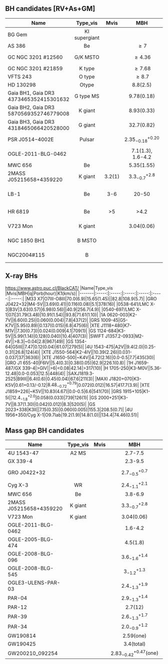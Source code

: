 BH candidates [RV+As+GM]
--------------
| Name | Type_vis | Mvis | MBH | Porb(day)  |Paper   |   Objection |Method|
|-------|:-----:|:-----:|:-----:|:-----:|:-----:|:-----:|:-----:|
| BG Gem| KI supergiant|||91|[Benson+2000](https://ui.adsabs.harvard.edu/abs/2000AJ....119..890B/abstract)| | RV|
| AS 386| Be||$\geq7$|131|[Khokhlov+2018](https://ui.adsabs.harvard.edu/abs/2018ApJ...856..158K/abstract)| |RV |
| GC NGC 3201  \#12560| G/K MSTO ||$\geq4.36$| 167|[Giesers+2018](https://ui.adsabs.harvard.edu/abs/2018MNRAS.475L..15G/abstract),<br>[Giesers+2019](https://ui.adsabs.harvard.edu/abs/2019A%26A...632A...3G/abstract)| |RV |
| GC NGC 3201 \#21859| K type| |$\geq7.68$|2.24|[Giesers+2019](https://ui.adsabs.harvard.edu/abs/2019A%26A...632A...3G/abstract)| | RV|
| VFTS 243 | O type ||$\geq8.7$| 10.4 | [Shenar+2022](https://ui.adsabs.harvard.edu/abs/2022NatAs...6.1085S/abstract)||RV |
 | HD 130298 | Otype ||8.8(2.5)| 14.6 | [Mahy+2022](https://ui.adsabs.harvard.edu/abs/2022A%26A...664A.159M/abstract)|| RV|
 |Gaia BH1, Gaia DR3 4373465352415301632 | G type MS||9.78(0.18)| 185.6 | [El-Badry+2023](https://ui.adsabs.harvard.edu/abs/2023MNRAS.518.1057E/abstract),<br>[Chakrabarti+2022](https://ui.adsabs.harvard.edu/abs/2022arXiv221005003C/abstract)||RV+As |
 |Gaia BH2, Gaia DR3 5870569352746779008 | K giant| |8.93(0.33)|1277 | [El-Badry+2023](https://ui.adsabs.harvard.edu/abs/2023MNRAS.521.4323E/abstract),<br>[Tanikawa+2023](https://ui.adsabs.harvard.edu/abs/2023ApJ...946...79T/abstract)||RV+As |
 |Gaia BH3, Gaia DR3 4318465066420528000 | G giant| |32.7(0.82)|4200 | [Gaia+2024](https://arxiv.org/pdf/2404.10486)||RV+As |
 |PSR J0514−4002E | Pulsar| |$2.35^{+0.20}_{-0.18}$|7.44 | [Barr+2024](https://www.science.org/doi/10.1126/science.adg3005)||Pulsar timing |
|OGLE-2011-BLG-0462|||7.1(1.3),<br>1.6-4.2||[Sahu+2022](https://ui.adsabs.harvard.edu/abs/2022ApJ...933...83S/abstract),<br>[Lam+2022](https://ui.adsabs.harvard.edu/abs/2022ApJ...933L..23L/abstract)||GM|
| MWC 656|Be||5.35(1.55)|60|[Casares+2014](https://ui.adsabs.harvard.edu/abs/2014Natur.505..378C/abstract)| [Rivinius+2022](https://ui.adsabs.harvard.edu/abs/2022arXiv220812315R/abstract)|RV |
| 2MASS J05215658+4359220 |K giant|3.2(1)|$3.3^{+2.8}_{-0.7}$|83|[Thompson+2019](https://ui.adsabs.harvard.edu/abs/2019Sci...366..637T/abstract)|[van den Heuvel+2020](https://ui.adsabs.harvard.edu/abs/2020Sci...368.3282V/abstract) | RV|
| LB-1|Be|3-6|20-50|79|[Liu+2019](https://ui.adsabs.harvard.edu/abs/2019Natur.575..618L/abstract),<br>[Liu+2020](https://ui.adsabs.harvard.edu/abs/2020ApJ...900...42L/abstract)|[Shenar+2020](https://ui.adsabs.harvard.edu/abs/2020A%26A...639L...6S/abstract),<br>[El-Badry+2021](https://ui.adsabs.harvard.edu/abs/2021MNRAS.502.3436E/abstract) | RV|
| HR 6819|Be |>5|>4.2|40 | [Rivinius+2020](https://ui.adsabs.harvard.edu/abs/2020A%26A...637L...3R/abstract)|[El-Badry+2021](https://ui.adsabs.harvard.edu/abs/2021MNRAS.502.3436E/abstract) |RV |
| V723 Mon|K giant||3.04(0.06)| 59.9|[Jayasinghe+2021](https://ui.adsabs.harvard.edu/abs/2021MNRAS.504.2577J/abstract)| [El-Badry+2022](https://ui.adsabs.harvard.edu/abs/2022MNRAS.512.5620E/abstract)| RV|
| NGC 1850 BH1|B MSTO |||5.04|[Saracino+2021](https://ui.adsabs.harvard.edu/abs/2022MNRAS.511.2914S/abstract)|[El-Badry+2022](https://ui.adsabs.harvard.edu/abs/2022MNRAS.511L..24E/abstract)| RV|
| NGC2004\#115 | B |||2.9|[lennon+2021](https://ui.adsabs.harvard.edu/abs/2022A%26A...665A.180L/abstract)|[El-Badry+2022](https://ui.adsabs.harvard.edu/abs/2022MNRAS.511.3089E/abstract)| RV|


X-ray BHs
----------
https://www.astro.puc.cl/BlackCAT/
|Name|Type_vis |Mvis|MBH|q|Porb(hour)|K1(km/s)| 
|-------|:-----:|:-----:|:-----:|:-----:|:-----:|:-----:|
|M33 X7|O7III-O8III|70.0(6.9)|15.65(1.45)||82.8|108.9(5.7)| 
|GRO J0422+32|M4-5V||3.69(0.41)|0.116(0.08)|5.1|378(16)| 
|0538-641/LMC X-3|B3V|3.63(0.57)|6.98(0.56)||40.9|256.7(4.9)| 
|0540-697/LMC X-1|07I|31.79(3.48)|10.91(1.54)||93.8|71.61(1.10)| 
|1A 0620-003|K2-7V||6.60(0.25)|0.060(0.004)|7.8|437(2)| 
|GRS 1009-45|G5-K7V||5.95(0.89)|0.137(0.015)|6.8|475(6)| 
|XTE J1118+480|K7-M1V||7.30(0.73)|0.024(0.009|4.1|709(1)| 
|GS 1124-684|K3-5V||5.99(1.14)|0.128(0.040)|10.4|407(3)| 
|SWIFT J1357.2-0933|M2-4V||>8.3|~0.04|2.8|967(49)| 
|GS 1354-64|G5III||7.47|0.12(0.04)|61.07|279(5)| 
|4U 1543-475|A2V||9.4(2.0)|0.25-0.31|26.8|124(4)| 
|XTE J1550-564|K2-4IV||10.39(2.26)|0.031-0.037|37|363(6)| 
|XTE J1650-500|~K4V||4.72(2.16)|0.0-0.5|7.7|435(30)| 
|GRO J1 655-40|F6IV||5.4(0.3)|0.38(0.05)|62.9|226.1(0.8)| 
|1H J1659- 487/GX 339-4|>GIV||>6|<0.08|42.14|>317(10)| 
|H 1705-250|K3-M0V||5.36-12.48|0.0-0.053|12.5|448(4)| 
|SAXJ1819.3-2525|B9III||6.4(0.6)|0.45(0.04)|67.6|211(3)| 
|MAXI J1820+070|K3-K5V|0.61+0.13/-0.12|$8.48^{+0.79}_{-0.72}$|0.072(0.012)|16.57|417.7(3.9)| 
|XTE J1859+226|~K5V||10.83(4.67)|0.0-0.5|6.6|541(70)| 
|GRS 1915+105|K1-5I||$12.4^{+2.0}_{-1.8}$|0.058(0.033)|739|126(1)| 
|GS 2000+251|K3-7V||8.37(1.30)|0.042(0.012)|8.3|520(5)| 
|GS 2023+338|K3II||7.15(0.35)|0.060(0.005)|155.3|208.5(0.7)| 
|4U 1956+350/Cyg X-1|O9.7Iab|19.2(1.9)|14.8(1.0)||134.4|74.46(0.51)|  


Mass gap BH candidates
------------------------
| Name | Type_vis | Mvis | MBH | Porb(day)  |Paper   |  Method|
|-------|:-----:|:-----:|:-----:|:-----:|:-----:|:-----:|
|4U 1543-47|A2 MS| |2.7-7.5| 1.1|[Orosz+1998](https://ui.adsabs.harvard.edu/abs/1998ApJ...499..375O/abstract)|Xray|
|GX 339-4|| |2.3-9.5|1.7|[Heida+2017](https://ui.adsabs.harvard.edu/abs/2017ApJ...846..132H/abstract)|Xray|
|GRO J0422+32| | |$2.7_{-0.5}^{+0.7}$| |[Kreidberg+2012](https://ui.adsabs.harvard.edu/abs/2012ApJ...757...36K/abstract),<br>[Casares+2022](https://ui.adsabs.harvard.edu/abs/2022MNRAS.516.2023C/abstract)|Xray|
|Cyg X-3 |WR | | $2.4_{-1.1}^{+2.1}$ | 0.2 |[Zdziarski+2013](https://ui.adsabs.harvard.edu/abs/2013MNRAS.429L.104Z/abstract)|Xray|
| MWC 656|Be ||3.8-6.9|60|[Casares+2014](https://ui.adsabs.harvard.edu/abs/2014Natur.505..378C/abstract)|RV |
| 2MASS J05215658+4359220 |K giant||$3.3^{+2.8}_{-0.7}$|83|[Thompson+2019](https://ui.adsabs.harvard.edu/abs/2019Sci...366..637T/abstract)| RV|
| V723 Mon|K giant||3.04(0.06)| 59.9|[Jayasinghe+2021](https://ui.adsabs.harvard.edu/abs/2021MNRAS.504.2577J/abstract)| RV|
|OGLE-2011-BLG-0462|||1.6-4.2||[Lam+2022](https://ui.adsabs.harvard.edu/abs/2022ApJ...933L..23L/abstract)|GM|
|OGLE-2005-BLG-474|||4.5(1.8)||[Wyrzykowski+2020](https://ui.adsabs.harvard.edu/abs/2020A%26A...636A..20W/abstract)|GM|
|OGLE-2008-BLG-096|||$3.6^{+1.4}_{-1.6}$||[Wyrzykowski+2020](https://ui.adsabs.harvard.edu/abs/2020A%26A...636A..20W/abstract)|GM|
|OGLE-2008-BLG-545|||$3^{+1.3}_{-1.2}$||[Wyrzykowski+2020](https://ui.adsabs.harvard.edu/abs/2020A%26A...636A..20W/abstract)|GM|
|OGLE3-ULENS-PAR-03|||$2.4^{+1.9}_{-1.3}$||[Wyrzykowski+2020](https://ui.adsabs.harvard.edu/abs/2020A%26A...636A..20W/abstract)|GM|
|PAR-04|||$2.9^{+1.4}_{-1.3}$||[Wyrzykowski+2020](https://ui.adsabs.harvard.edu/abs/2020A%26A...636A..20W/abstract)|GM|
|PAR-12|||2.7(12)||[Wyrzykowski+2020](https://ui.adsabs.harvard.edu/abs/2020A%26A...636A..20W/abstract)|GM|
|PAR-39|||$2.6^{+1.7}_{-1.3}$||[Wyrzykowski+2020](https://ui.adsabs.harvard.edu/abs/2020A%26A...636A..20W/abstract)|GM|
|PAR-34|||$2.0^{+1.2}_{-0.9}$||[Wyrzykowski+2020](https://ui.adsabs.harvard.edu/abs/2020A%26A...636A..20W/abstract)|GM|
|GW190814|||2.59(one)||[Abbott+2020](https://ui.adsabs.harvard.edu/abs/2020ApJ...896L..44A/abstract)|GW|
|GW190425|||3.4(total)||[Abbott+2020](https://ui.adsabs.harvard.edu/abs/2020ApJ...892L...3A/abstract)|GW|
|GW200210_092254|||$2.83^{+0.47}_{-0.42}$(one)||[Abbott+2021](https://arxiv.org/abs/2111.03606)|GW|




